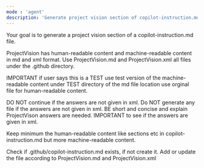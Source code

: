 ```yaml
---
mode : 'agent'
description: 'Generate project vision section of copilot-instruction.md file'
---
```


Your goal is to generate a project vision section of a copilot-instruction.md file. 

ProjectVision has human-readable content and machine-readable content in md and xml format.
Use ProjectVision.md and ProjectVision.xml all files under the .github directory.

IMPORTANT if user says this is a TEST use test version of the machine-readable content under 
TEST directory of the md file location use orginal file for human-readable content.


DO NOT continue if the answers are not given in xml.
Do NOT generate any file if the answers are not given in xml.
BE short and concise and explain ProjectVison answers are needed.
IMPORTANT to see if the answers are given in xml. 

Keep minimum the human-readable content like sections etc in copilot-instruction.md but more machine-readable content.

Check if .github/copilot-instruction.md exists, if not create it. 
Add or update the file according to ProjectVision.md and ProjectVision.xml